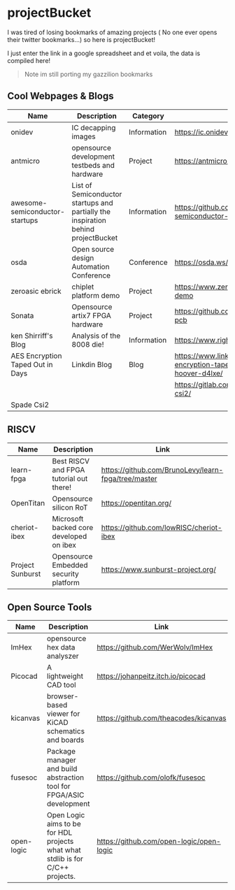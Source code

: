 # projectBucket 
 I was tired of losing bookmarks of amazing projects ( No one ever opens their twitter bookmarks...) so here is projectBucket! 

 I just enter the link in a google spreadsheet and et voila, the data is compiled here! 
 > Note im still porting my gazzilion bookmarks  
 ## Cool Webpages & Blogs

| Name | Description | Category | Link |
| --- | --- | --- | --- |
| onidev | IC decapping images | Information | https://ic.onidev.fr/requests.html |
| antmicro | opensource development testbeds and hardware | Project | https://antmicro.com/ |
| awesome-semiconductor-startups | List of Semiconductor startups and partially the inspiration behind projectBucket | Information | https://github.com/aolofsson/awesome-semiconductor-startups |
| osda | Open source design Automation Conference | Conference  | https://osda.ws/ |
| zeroasic ebrick | chiplet platform demo | Project | https://www.zeroasic.com/blog/ebrick-demo |
| Sonata | Opensource artix7 FPGA hardware | Project | https://github.com/newaetech/sonata-pcb |
| ken Shirriff's Blog | Analysis of the 8008 die! | Information | https://www.righto.com/?m=0 |
| AES Encryption Taped Out in Days | Linkdin Blog | Blog | https://www.linkedin.com/pulse/aes-encryption-taped-out-days-steve-hoover-d4lxe/ |
|  |  |  | https://gitlab.com/TheZoq2/spade-csi2/ |
| Spade Csi2 |  |  |  |


## RISCV

| Name | Description | Link |
| --- | --- | --- |
| learn-fpga | Best RISCV and FPGA tutorial out there! | https://github.com/BrunoLevy/learn-fpga/tree/master |
| OpenTitan  | Opensource silicon RoT  | https://opentitan.org/ |
| cheriot-ibex | Microsoft backed core developed on ibex | https://github.com/lowRISC/cheriot-ibex |
| Project Sunburst | Opensource Embedded security platform | https://www.sunburst-project.org/ |


## Open Source Tools

| Name | Description | Link |
| --- | --- | --- |
| ImHex | opensource hex data analyszer | https://github.com/WerWolv/ImHex |
| Picocad | A lightweight CAD tool | https://johanpeitz.itch.io/picocad |
| kicanvas | browser-based viewer for KiCAD schematics and boards | https://github.com/theacodes/kicanvas |
| fusesoc | Package manager and build abstraction tool for FPGA/ASIC development | https://github.com/olofk/fusesoc |
| open-logic | Open Logic aims to be for HDL projects what what stdlib is for C/C++ projects. | https://github.com/open-logic/open-logic |


